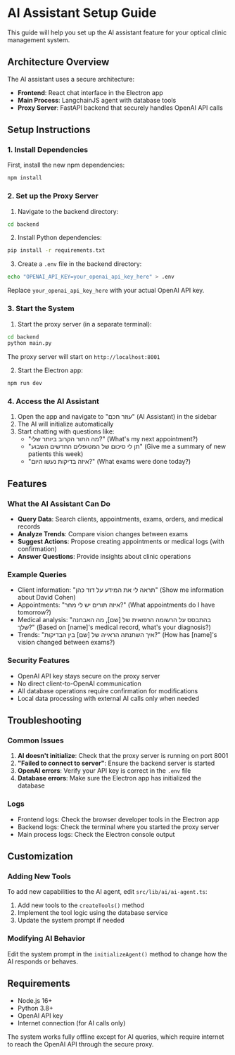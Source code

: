 # AI Assistant Setup Guide

This guide will help you set up the AI assistant feature for your optical clinic management system.

## Architecture Overview

The AI assistant uses a secure architecture:
- **Frontend**: React chat interface in the Electron app
- **Main Process**: LangchainJS agent with database tools
- **Proxy Server**: FastAPI backend that securely handles OpenAI API calls

## Setup Instructions

### 1. Install Dependencies

First, install the new npm dependencies:
```bash
npm install
```

### 2. Set up the Proxy Server

1. Navigate to the backend directory:
```bash
cd backend
```

2. Install Python dependencies:
```bash
pip install -r requirements.txt
```

3. Create a `.env` file in the backend directory:
```bash
echo "OPENAI_API_KEY=your_openai_api_key_here" > .env
```

Replace `your_openai_api_key_here` with your actual OpenAI API key.

### 3. Start the System

1. Start the proxy server (in a separate terminal):
```bash
cd backend
python main.py
```

The proxy server will start on `http://localhost:8001`

2. Start the Electron app:
```bash
npm run dev
```

### 4. Access the AI Assistant

1. Open the app and navigate to "עוזר חכם" (AI Assistant) in the sidebar
2. The AI will initialize automatically
3. Start chatting with questions like:
   - "מה התור הקרוב ביותר שלי?" (What's my next appointment?)
   - "תן לי סיכום של המטופלים החדשים השבוע" (Give me a summary of new patients this week)
   - "איזה בדיקות נעשו היום?" (What exams were done today?)

## Features

### What the AI Assistant Can Do

- **Query Data**: Search clients, appointments, exams, orders, and medical records
- **Analyze Trends**: Compare vision changes between exams
- **Suggest Actions**: Propose creating appointments or medical logs (with confirmation)
- **Answer Questions**: Provide insights about clinic operations

### Example Queries

- Client information: "תראה לי את המידע על דוד כהן" (Show me information about David Cohen)
- Appointments: "איזה תורים יש לי מחר?" (What appointments do I have tomorrow?)
- Medical analysis: "בהתבסס על הרשומה הרפואית של [שם], מה האבחנה שלך?" (Based on [name]'s medical record, what's your diagnosis?)
- Trends: "איך השתנתה הראייה של [שם] בין הבדיקות?" (How has [name]'s vision changed between exams?)

### Security Features

- OpenAI API key stays secure on the proxy server
- No direct client-to-OpenAI communication
- All database operations require confirmation for modifications
- Local data processing with external AI calls only when needed

## Troubleshooting

### Common Issues

1. **AI doesn't initialize**: Check that the proxy server is running on port 8001
2. **"Failed to connect to server"**: Ensure the backend server is started
3. **OpenAI errors**: Verify your API key is correct in the `.env` file
4. **Database errors**: Make sure the Electron app has initialized the database

### Logs

- Frontend logs: Check the browser developer tools in the Electron app
- Backend logs: Check the terminal where you started the proxy server
- Main process logs: Check the Electron console output

## Customization

### Adding New Tools

To add new capabilities to the AI agent, edit `src/lib/ai/ai-agent.ts`:

1. Add new tools to the `createTools()` method
2. Implement the tool logic using the database service
3. Update the system prompt if needed

### Modifying AI Behavior

Edit the system prompt in the `initializeAgent()` method to change how the AI responds or behaves.

## Requirements

- Node.js 16+
- Python 3.8+
- OpenAI API key
- Internet connection (for AI calls only)

The system works fully offline except for AI queries, which require internet to reach the OpenAI API through the secure proxy. 